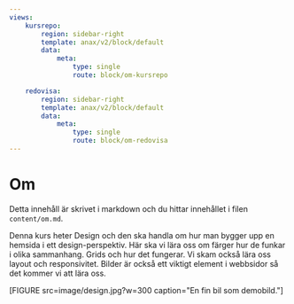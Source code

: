 ```yaml
---
views:
    kursrepo:
        region: sidebar-right
        template: anax/v2/block/default
        data:
            meta:
                type: single
                route: block/om-kursrepo

    redovisa:
        region: sidebar-right
        template: anax/v2/block/default
        data:
            meta:
                type: single
                route: block/om-redovisa
---
```

Om
=========================

Detta innehåll är skrivet i markdown och du hittar innehållet i filen `content/om.md`.

Denna kurs heter Design och den ska handla om hur man bygger upp en hemsida i ett design-perspektiv.
Här ska vi lära oss om färger hur de funkar i olika sammanhang. Grids och hur det fungerar.
Vi skam också lära oss layout och responsivitet.
Bilder är också ett viktigt element i webbsidor så det kommer vi att lära oss.




[FIGURE src=image/design.jpg?w=300 caption="En fin bil som demobild."]
